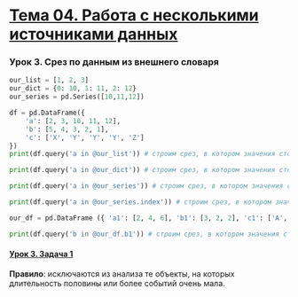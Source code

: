 # [Тема 04. Работа с несколькими источниками данных](https://practicum.yandex.ru/trainer/data-scientist/lesson/2a45a4fa-877e-49f4-a838-8e90fd2df0b8/)


### Урок 3. Срез по данным из внешнего словаря

```python
our_list = [1, 2, 3]
our_dict = {0: 10, 1: 11, 2: 12}
our_series = pd.Series([10,11,12])

df = pd.DataFrame({
    'a': [2, 3, 10, 11, 12],
    'b': [5, 4, 3, 2, 1],
    'c': ['X', 'Y', 'Y', 'Y', 'Z']
})
print(df.query('a in @our_list')) # строим срез, в котором значения столбца a равны элементам списка our_list

print(df.query('a in @our_dict')) # строим срез, в котором значения столбца a равны ключам словаря

print(df.query('a in @our_series')) # строим срез, в котором значения столбца a равны значениям Series, но не их индексам

print(df.query('a in @our_series.index')) # строим срез, в котором значения столбца a равны индексам Series, т. е. 0, 1 или 2

our_df = pd.DataFrame ({ 'a1': [2, 4, 6], 'b1': [3, 2, 2], 'c1': ['A', 'B', 'C'] }) print(df.query('a in @our_df.index')) # строим срез, в котором значения столбца a равны индексам датафрейма our_df, т. е. 0, 1 или 2

print(df.query('b in @our_df.b1')) # строим срез, в котором значения столбца b равны значениям столбца b1 датафрейма our_df

```


#### [Урок 3. Задача 1](https://practicum.yandex.ru/trainer/data-scientist/lesson/7c8dd1bd-912d-47b2-a35d-3ed0e9b4206f/task/cab5b553-f0a8-481e-af34-446cf7a6a75b/)

**Правило**: исключаются из анализа те объекты, на которых длительность половины или более событий очень мала.
